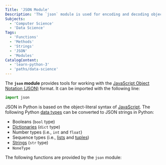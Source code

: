 ```yaml
---
Title: 'JSON Module'
Description: 'The `json` module is used for encoding and decoding objects to and from the JSON format.'
Subjects:
  - 'Computer Science'
  - 'Data Science'
Tags:
  - 'Functions'
  - 'Methods'
  - 'Strings'
  - 'JSON'
  - 'Modules'
CatalogContent:
  - 'learn-python-3'
  - 'paths/data-science'
---
```


The **`json` module** provides tools for working with the [JavaScript Object Notation (JSON)](https://www.codecademy.com/resources/docs/general/json) format. It can be imported with the following line:

```py
import json
```

JSON in Python is based on the object-literal syntax of [JavaScript](https://www.codecademy.com/resources/docs/javascript). The following Python [data types](https://www.codecademy.com/resources/docs/python/data-types) can be converted to JSON strings in Python:

- Booleans (`bool` type)
- [Dictionaries](https://www.codecademy.com/resources/docs/python/dictionaries) (`dict` type)
- Number types (i.e., `int` and `float`)
- Sequence types (i.e., [lists](https://www.codecademy.com/resources/docs/python/lists) and [tuples](https://www.codecademy.com/resources/docs/python/tuples))
- [Strings](https://www.codecademy.com/resources/docs/python/strings) (`str` type)
- `NoneType`

The following functions are provided by the `json` module:
